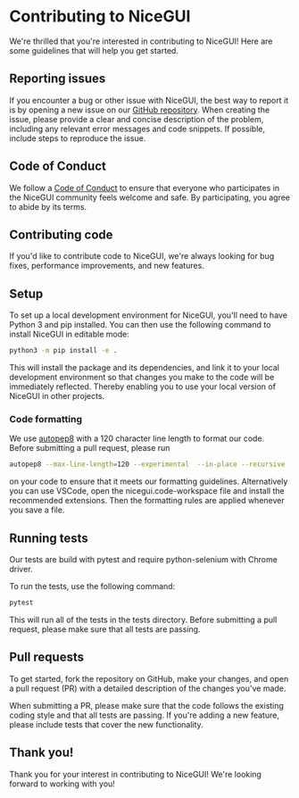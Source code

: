# Contributing to NiceGUI

We're thrilled that you're interested in contributing to NiceGUI!
Here are some guidelines that will help you get started.

## Reporting issues

If you encounter a bug or other issue with NiceGUI, the best way to report it is by opening a new issue on our [GitHub repository](https://github.com/zauberzeug/nicegui).
When creating the issue, please provide a clear and concise description of the problem, including any relevant error messages and code snippets.
If possible, include steps to reproduce the issue.

## Code of Conduct

We follow a [Code of Conduct](https://github.com/zauberzeug/nicegui/blob/main/CODE_OF_CONDUCT.md) to ensure that everyone who participates in the NiceGUI community feels welcome and safe.
By participating, you agree to abide by its terms.

## Contributing code

If you'd like to contribute code to NiceGUI, we're always looking for bug fixes, performance improvements, and new features.

## Setup

To set up a local development environment for NiceGUI, you'll need to have Python 3 and pip installed. You can then use the following command to install NiceGUI in editable mode:

```bash
python3 -m pip install -e .
```

This will install the package and its dependencies, and link it to your local development environment so that changes you make to the code will be immediately reflected.
Thereby enabling you to use your local version of NiceGUI in other projects.

### Code formatting

We use [autopep8](https://github.com/hhatto/autopep8) with a 120 character line length to format our code.
Before submitting a pull request, please run

```bash
autopep8 --max-line-length=120 --experimental  --in-place --recursive .
```

on your code to ensure that it meets our formatting guidelines.
Alternatively you can use VSCode, open the nicegui.code-workspace file and install the recommended extensions.
Then the formatting rules are applied whenever you save a file.

## Running tests

Our tests are build with pytest and require python-selenium with Chrome driver.

To run the tests, use the following command:

```bash
pytest

```

This will run all of the tests in the tests directory.
Before submitting a pull request, please make sure that all tests are passing.

## Pull requests

To get started, fork the repository on GitHub, make your changes, and open a pull request (PR) with a detailed description of the changes you've made.

When submitting a PR, please make sure that the code follows the existing coding style and that all tests are passing.
If you're adding a new feature, please include tests that cover the new functionality.

## Thank you!

Thank you for your interest in contributing to NiceGUI!
We're looking forward to working with you!
